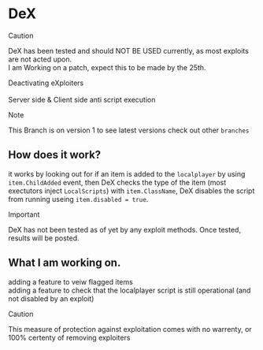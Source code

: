 # DeX
>[!CAUTION]
>DeX has been tested and should NOT BE USED currently, as most exploits are not acted upon. </br>
>I am Working on a patch, expect this to be made by the 25th.

Deactivating eXploiters </br> </br>
Server side & Client side anti script execution
> [!NOTE]
> This Branch is on version 1 to see latest versions check out other `branches` </br>
## How does it work?
it works by looking out for if an item is added to the `localplayer` by using `item.ChildAdded` event, then DeX checks the type of the item (most exectutors inject `LocalScripts`) with `item.ClassName`, DeX disables the script from running useing `item.disabled = true`.
> [!IMPORTANT]
> DeX has not been tested as of yet by any exploit methods. Once tested, results will be posted.
## What I am working on.
adding a feature to veiw flagged items </br>
adding a feature to check that the localplayer script is still operational (and not disabled by an exploit)

> [!CAUTION]
> This measure of protection against exploitation comes with no warrenty, or 100% certenty of removing exploiters
